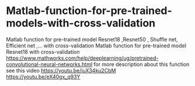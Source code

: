 # Matlab-function-for-pre-trained-models-with-cross-validation
Matlab function for pre-trained model Resnet18 ,Resnet50 , Shuffle net, Efficient net ,... with cross-validation
Matlab function for pre-trained model Resnet18 with cross-validation 
https://www.mathworks.com/help/deeplearning/ug/pretrained-convolutional-neural-networks.html
for more description about this function see this video
https://youtu.be/iuX34ku2CbM
https://youtu.be/eX40gx_q93Y

